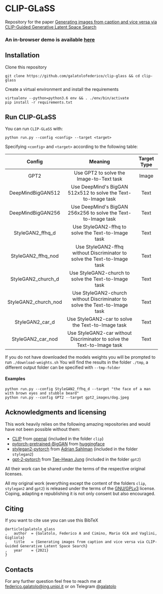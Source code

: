# CLIP-GLaSS

Repository for the paper [Generating images from caption and vice versa via CLIP-Guided Generative Latent Space Search](https://arxiv.org/abs/2102.01645)


### **An in-browser demo is available [here](https://colab.research.google.com/drive/1fWka_U56NhCegbbrQPt4PWpHPtNRdU49?usp=sharing)**


## Installation

Clone this repository

```
git clone https://github.com/galatolofederico/clip-glass && cd clip-glass
```

Create a virtual environment and install the requirements

```
virtualenv --python=python3.6 env && . ./env/bin/activate
pip install -r requirements.txt
```

## Run CLIP-GLaSS

You can run `CLIP-GLaSS` with:

```
python run.py --config <config> --target <target>
```

Specifying `<config>` and `<target>` according to the following table:

|        Config        |                                   Meaning                                  | Target Type |
|:--------------------:|:--------------------------------------------------------------------------:|:-----------:|
|         GPT2         |                  Use GPT2 to solve the Image-to-Text task                  |    Image    |
|   DeepMindBigGAN512  |        Use DeepMind's BigGAN 512x512 to solve the Text-to-Image task       |     Text    |
|   DeepMindBigGAN256  |        Use DeepMind's BigGAN 256x256 to solve the Text-to-Image task       |     Text    |
|   StyleGAN2_ffhq_d   |             Use StyleGAN2-ffhq to solve the Text-to-Image task             |     Text    |
|  StyleGAN2_ffhq_nod  |  Use StyleGAN2-ffhq without Discriminator to solve the Text-to-Image task  |     Text    |
|  StyleGAN2_church_d  |            Use StyleGAN2-church to solve the Text-to-Image task            |     Text    |
| StyleGAN2_church_nod | Use StyleGAN2-church without Discriminator to solve the Text-to-Image task |     Text    |
|    StyleGAN2_car_d   |              Use StyleGAN2-car to solve the Text-to-Image task             |     Text    |
|   StyleGAN2_car_nod  |   Use StyleGAN2-car without Discriminator to solve the Text-to-Image task  |     Text    |


If you do not have downloaded the models weights you will be prompted to run `./download-weights.sh`
You will find the results in the folder `./tmp`, a different output folder can be specified with `--tmp-folder`

#### Examples

```
python run.py --config StyleGAN2_ffhq_d --target "the face of a man with brown eyes and stubble beard"
python run.py --config GPT2 --target gpt2_images/dog.jpeg
```


## Acknowledgments and licensing

This work heavily relies on the following amazing repositories and would have not been possible without them:

* [CLIP](https://github.com/openai/CLIP) from [openai](https://github.com/openai) (included in the folder `clip`)
* [pytorch-pretrained-BigGAN](https://github.com/huggingface/pytorch-pretrained-BigGAN) from [huggingface](https://github.com/huggingface)
* [stylegan2-pytorch](https://github.com/Tetratrio/stylegan2_pytorch) from [Adrian Sahlman](https://github.com/Tetratrio) (included in the folder `stylegan2`)
* [gpt-2-pytorch](https://github.com/graykode/gpt-2-Pytorch) from [Tae-Hwan Jung](https://github.com/graykode) (included in the folder `gpt2`)

All their work can be shared under the terms of the respective original licenses.

All my original work (everything except the content of the folders `clip`, `stylegan2` and `gpt2`) is released under the terms of the [GNU/GPLv3](https://choosealicense.com/licenses/gpl-3.0/) license. Coping, adapting e republishing it is not only consent but also encouraged. 

## Citing

If you want to cite use you can use this BibTeX

```
@article{galatolo_glass
,	author	= {Galatolo, Federico A and Cimino, Mario GCA and Vaglini, Gigliola}
,	title	= {Generating images from caption and vice versa via CLIP-Guided Generative Latent Space Search}
,	year	= {2021}
}
```

## Contacts

For any further question feel free to reach me at  [federico.galatolo@ing.unipi.it](mailto:federico.galatolo@ing.unipi.it) or on Telegram  [@galatolo](https://t.me/galatolo)
